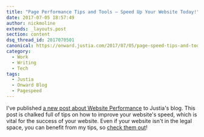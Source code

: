 ```yaml
---
title: "Page Performance Tips and Tools — Speed Up Your Website Today!"
date: 2017-07-05 18:57:49
author: nickmoline
extends: _layouts.post
section: content
dsq_thread_id: 2017070501
canonical: https://onward.justia.com/2017/07/05/page-speed-tips-and-tools/
category:
  - Work
  - Writing
  - Tech
tags:
  - Justia
  - Onward Blog
  - Pagespeed
---
```

I've published [a new post about Website Performance](https://onward.justia.com/2017/07/05/page-speed-tips-and-tools/) to Justia's blog.  This post is chalked full of tips on how to improve your website's speed, which is vital for the success of your website.  Even if your website isn't in the legal space, you can benefit from my tips, so [check them out](https://onward.justia.com/2017/07/05/page-speed-tips-and-tools/)!
